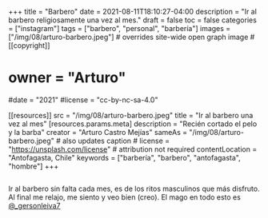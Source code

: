 +++
title = "Barbero"
date = 2021-08-11T18:10:27-04:00
description = "Ir al barbero religiosamente una vez al mes."
draft = false
toc = false
categories = ["instagram"]
tags = ["barbero", "personal", "barbería"]
images = ["/img/08/arturo-barbero.jpeg"] # overrides site-wide open graph image
#[[copyright]]
 # owner = "Arturo"
 #date = "2021"
 #license = "cc-by-nc-sa-4.0"

[[resources]]
  src = "/img/08/arturo-barbero.jpeg"
  title = "Ir al barbero una vez al mes"
  [resources.params.meta]
    description = "Recién cortado el pelo y la barba"
    creator = "Arturo Castro Mejías"
    sameAs = "/img/08/arturo-barbero.jpeg" # also updates caption
    # license = "https://unsplash.com/license" # attribution not required
    contentLocation = "Antofagasta, Chile"
    keywords = ["barbería", "barbero", "antofagasta", "hombre"]
+++

<img
  data-sizes="auto"
  data-src="/img/08/arturo-barbero.jpeg"
  data-srcset="/img/08/arturo-barbero.jpeg 1080w"
  class="lazyload"
  description="Ir al barbero religiosamente una vez al mes">



Ir al barbero sin falta cada mes, es de los ritos masculinos que más disfruto. Al final me relajo, me siento y veo bien (creo). El mago en todo esto es <a  target="_blank" rel="external noopener" href="https://www.instagram.com/_gersonleiva7/">@_gersonleiva7</a> 